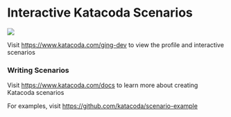 # Interactive Katacoda Scenarios

[![](http://shields.katacoda.com/katacoda/ging-dev/count.svg)](https://www.katacoda.com/ging-dev "Get your profile on Katacoda.com")

Visit https://www.katacoda.com/ging-dev to view the profile and interactive scenarios

### Writing Scenarios
Visit https://www.katacoda.com/docs to learn more about creating Katacoda scenarios

For examples, visit https://github.com/katacoda/scenario-example
